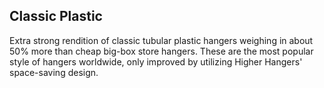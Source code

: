 ## Classic Plastic
                    
Extra strong rendition of classic tubular plastic hangers weighing in about 50% more than cheap big-box store hangers. These are the most popular style of hangers worldwide, only improved by utilizing Higher Hangers' space-saving design.  